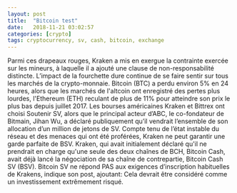 ```yaml
---
layout: post
title:  "Bitcoin test"
date:   2018-11-21 03:02:57
categories: [crypto]
tags: cryptocurrency, sv, cash, bitcoin, exchange
---
```


Parmi ces drapeaux rouges, Kraken a mis en exergue la contrainte exercée sur les mineurs, à laquelle il a ajouté une clause de non-responsabilité distincte. L’impact de la fourchette dure continue de se faire sentir sur tous les marchés de la crypto-monnaie. Bitcoin (BTC) a perdu environ 5% en 24 heures, alors que les marchés de l'altcoin ont enregistré des pertes plus lourdes, l'Ethereum (ETH) reculant de plus de 11% pour atteindre son prix le plus bas depuis juillet 2017. Les bourses américaines Kraken et Bittrex ont choisi Soutenir SV, alors que le principal acteur d’ABC, le co-fondateur de Bitmain, Jihan Wu, a déclaré publiquement qu’il vendrait l’ensemble de son allocation d’un million de jetons de SV. Compte tenu de l’état instable du réseau et des menaces qui ont été proférées, Kraken ne peut garantir une garde parfaite de BSV. Kraken, qui avait initialement déclaré qu'il ne prendrait en charge qu'une seule des deux chaînes de BCH, Bitcoin Cash, avait déjà lancé la négociation de sa chaîne de contrepartie, Bitcoin Cash SV (BSV). Bitcoin SV ne répond PAS aux exigences d’inscription habituelles de Krakens, indique son post, ajoutant: Cela devrait être considéré comme un investissement extrêmement risqué.


